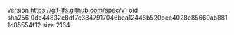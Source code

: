 version https://git-lfs.github.com/spec/v1
oid sha256:0de44832e8df7c3847917046bea12448b520bea4028e85669ab8811d85554f12
size 2164
